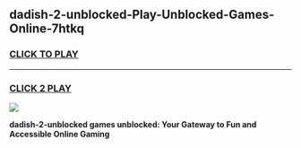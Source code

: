 
## dadish-2-unblocked-Play-Unblocked-Games-Online-7htkq
<h3>
<a href="https://premium76.site?title=dadish-2-unblocked&ref=25A">CLICK TO PLAY</a></h3>
<hr>

<h3>
<a href="https://premium76.site?title=dadish-2-unblocked&ref=25A">CLICK 2 PLAY</a>
  
</h3>

<a href="https://premium76.site?title=dadish-2-unblocked&ref=25A"><img src="https://clearcache.store/games.png"></a>


**dadish-2-unblocked games unblocked: Your Gateway to Fun and Accessible Online Gaming**
